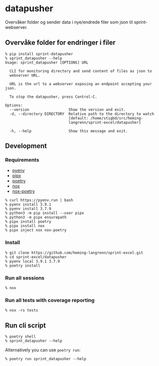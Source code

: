 # datapusher

Overvåker folder og sender data i nye/endrede filer som json til sprint-webserver.

## Overvåke folder for endringer i filer

```
% pip install sprint-datapusher
% sprint_datapusher --help                                 
Usage: sprint_datapusher [OPTIONS] URL

  CLI for monitoring directory and send content of files as json to
  webserver URL.

  URL is the url to a webserver exposing an endpoint accepting your json.

  To stop the datapusher, press Control-C.

Options:
  --version                  Show the version and exit.
  -d, --directory DIRECTORY  Relative path to the directory to watch
                             [default: /home/stigbd/src/heming-
                             langrenn/sprint-excel/datapusher]

  -h, --help                 Show this message and exit.

```

## Development
### Requirements
- [pyenv](https://github.com/pyenv/pyenv-installer)
- [pipx](https://github.com/pipxproject/pipx)
- [poetry](https://python-poetry.org/)
- [nox](https://nox.thea.codes/en/stable/)
- [nox-poetry](https://github.com/cjolowicz/nox-poetry)

```
% curl https://pyenv.run | bash
% pyenv install 3.9.1
% pyenv install 3.7.9
% python3 -m pip install --user pipx
% python3 -m pipx ensurepath
% pipx install poetry
% pipx install nox
% pipx inject nox nox-poetry
```

### Install
```
% git clone https://github.com/heming-langrenn/sprint-excel.git
% cd sprint-excel/datapusher
% pyenv local 3.9.1 3.7.9
% poetry install
```
### Run all sessions
```
% nox
```
### Run all tests with coverage reporting
```
% nox -rs tests
```
## Run cli script
```
% poetry shell
% sprint_datapusher --help
```
Alternatively you can use `poetry run`:
```
% poetry run sprint_datapusher --help
```
